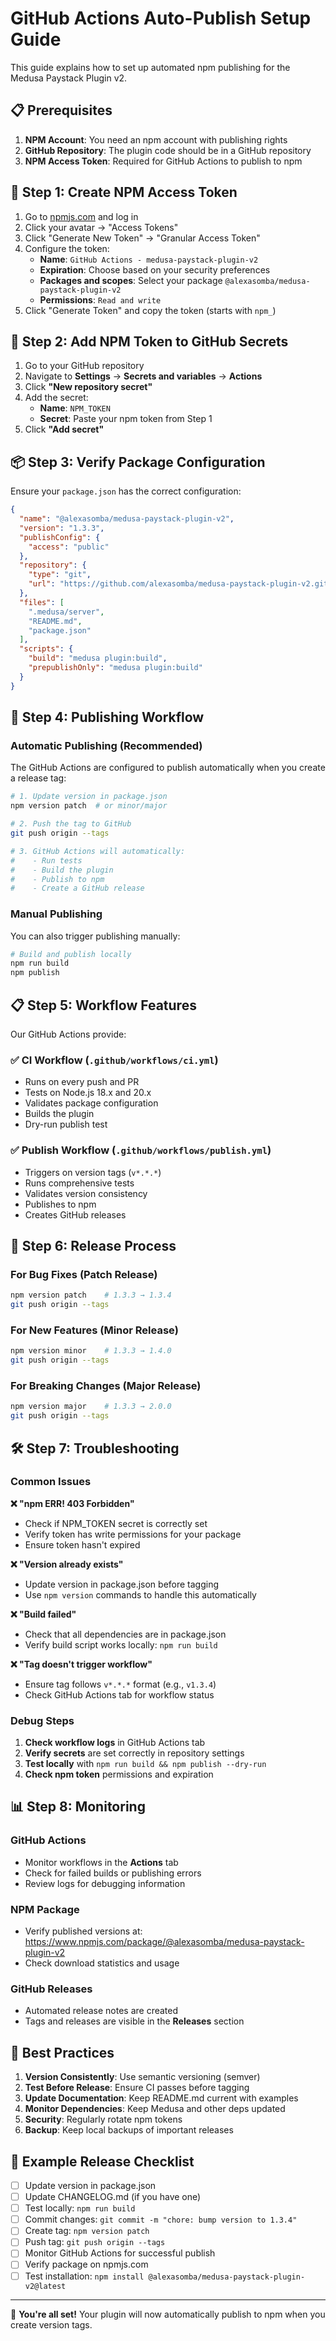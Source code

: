# GitHub Actions Auto-Publish Setup Guide

This guide explains how to set up automated npm publishing for the Medusa Paystack Plugin v2.

## 📋 Prerequisites

1. **NPM Account**: You need an npm account with publishing rights
2. **GitHub Repository**: The plugin code should be in a GitHub repository
3. **NPM Access Token**: Required for GitHub Actions to publish to npm

## 🔑 Step 1: Create NPM Access Token

1. Go to [npmjs.com](https://www.npmjs.com) and log in
2. Click your avatar → "Access Tokens"
3. Click "Generate New Token" → "Granular Access Token"
4. Configure the token:
   - **Name**: `GitHub Actions - medusa-paystack-plugin-v2`
   - **Expiration**: Choose based on your security preferences
   - **Packages and scopes**: Select your package `@alexasomba/medusa-paystack-plugin-v2`
   - **Permissions**: `Read and write`
5. Click "Generate Token" and copy the token (starts with `npm_`)

## 🔐 Step 2: Add NPM Token to GitHub Secrets

1. Go to your GitHub repository
2. Navigate to **Settings** → **Secrets and variables** → **Actions**
3. Click **"New repository secret"**
4. Add the secret:
   - **Name**: `NPM_TOKEN`
   - **Secret**: Paste your npm token from Step 1
5. Click **"Add secret"**

## 📦 Step 3: Verify Package Configuration

Ensure your `package.json` has the correct configuration:

```json
{
  "name": "@alexasomba/medusa-paystack-plugin-v2",
  "version": "1.3.3",
  "publishConfig": {
    "access": "public"
  },
  "repository": {
    "type": "git",
    "url": "https://github.com/alexasomba/medusa-paystack-plugin-v2.git"
  },
  "files": [
    ".medusa/server",
    "README.md",
    "package.json"
  ],
  "scripts": {
    "build": "medusa plugin:build",
    "prepublishOnly": "medusa plugin:build"
  }
}
```

## 🚀 Step 4: Publishing Workflow

### Automatic Publishing (Recommended)

The GitHub Actions are configured to publish automatically when you create a release tag:

```bash
# 1. Update version in package.json
npm version patch  # or minor/major

# 2. Push the tag to GitHub
git push origin --tags

# 3. GitHub Actions will automatically:
#    - Run tests
#    - Build the plugin
#    - Publish to npm
#    - Create a GitHub release
```

### Manual Publishing

You can also trigger publishing manually:

```bash
# Build and publish locally
npm run build
npm publish
```

## 📋 Step 5: Workflow Features

Our GitHub Actions provide:

### ✅ **CI Workflow** (`.github/workflows/ci.yml`)
- Runs on every push and PR
- Tests on Node.js 18.x and 20.x
- Validates package configuration
- Builds the plugin
- Dry-run publish test

### ✅ **Publish Workflow** (`.github/workflows/publish.yml`)
- Triggers on version tags (`v*.*.*`)
- Runs comprehensive tests
- Validates version consistency
- Publishes to npm
- Creates GitHub releases

## 🔄 Step 6: Release Process

### For Bug Fixes (Patch Release)
```bash
npm version patch    # 1.3.3 → 1.3.4
git push origin --tags
```

### For New Features (Minor Release)
```bash
npm version minor    # 1.3.3 → 1.4.0
git push origin --tags
```

### For Breaking Changes (Major Release)
```bash
npm version major    # 1.3.3 → 2.0.0
git push origin --tags
```

## 🛠️ Step 7: Troubleshooting

### Common Issues

**❌ "npm ERR! 403 Forbidden"**
- Check if NPM_TOKEN secret is correctly set
- Verify token has write permissions for your package
- Ensure token hasn't expired

**❌ "Version already exists"**
- Update version in package.json before tagging
- Use `npm version` commands to handle this automatically

**❌ "Build failed"**
- Check that all dependencies are in package.json
- Verify build script works locally: `npm run build`

**❌ "Tag doesn't trigger workflow"**
- Ensure tag follows `v*.*.*` format (e.g., `v1.3.4`)
- Check GitHub Actions tab for workflow status

### Debug Steps

1. **Check workflow logs** in GitHub Actions tab
2. **Verify secrets** are set correctly in repository settings
3. **Test locally** with `npm run build && npm publish --dry-run`
4. **Check npm token** permissions and expiration

## 📊 Step 8: Monitoring

### GitHub Actions
- Monitor workflows in the **Actions** tab
- Check for failed builds or publishing errors
- Review logs for debugging information

### NPM Package
- Verify published versions at: https://www.npmjs.com/package/@alexasomba/medusa-paystack-plugin-v2
- Check download statistics and usage

### GitHub Releases
- Automated release notes are created
- Tags and releases are visible in the **Releases** section

## 🎯 Best Practices

1. **Version Consistently**: Use semantic versioning (semver)
2. **Test Before Release**: Ensure CI passes before tagging
3. **Update Documentation**: Keep README.md current with examples
4. **Monitor Dependencies**: Keep Medusa and other deps updated
5. **Security**: Regularly rotate npm tokens
6. **Backup**: Keep local backups of important releases

## 📝 Example Release Checklist

- [ ] Update version in package.json
- [ ] Update CHANGELOG.md (if you have one)
- [ ] Test locally: `npm run build`
- [ ] Commit changes: `git commit -m "chore: bump version to 1.3.4"`
- [ ] Create tag: `npm version patch`
- [ ] Push tag: `git push origin --tags`
- [ ] Monitor GitHub Actions for successful publish
- [ ] Verify package on npmjs.com
- [ ] Test installation: `npm install @alexasomba/medusa-paystack-plugin-v2@latest`

---

🎉 **You're all set!** Your plugin will now automatically publish to npm when you create version tags.
